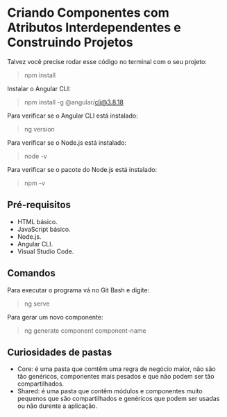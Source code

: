 # Criando Componentes com Atributos Interdependentes e Construindo Projetos
Talvez você precise rodar esse código no terminal com o seu projeto:
>npm install<br>

Instalar o Angular CLI:
>npm install -g @angular/cli@3.8.18

Para verificar se o Angular CLI está instalado:
>ng version

Para verificar se o Node.js está instalado:
>node -v 

Para verificar se o pacote do Node.js está instalado:
>npm -v

## Pré-requisitos
- HTML básico. <br>
- JavaScript básico. <br>
- Node.js. <br>
- Angular CLI. <br>
- Visual Studio Code. <br>

## Comandos
Para executar o programa vá no Git Bash e digite:
>ng serve

Para gerar um novo componente:
>ng generate component component-name

## Curiosidades de pastas
- Core: é uma pasta que comtêm uma regra de negócio maior, não são tão genéricos, componentes mais pesados e que não podem ser tão compartilhados.
- Shared: é uma pasta que contêm módulos e componentes muito pequenos que são compartilhados e genéricos que podem ser usadas ou não durente a aplicação. 
